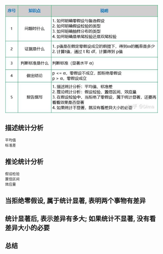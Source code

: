 ![推论统计分析报告](./推论统计分析报告.jpg)

## 描述统计分析

	平均值
	标准差

## 推论统计分析

	假设检验
	置信区间
	效应量

## 当拒绝零假设, 属于统计显著, 表明两个事物有差异

## 统计显著后, 表示差异有多大; 如果统计不显著, 没有看差异大小的必要

## 总结

